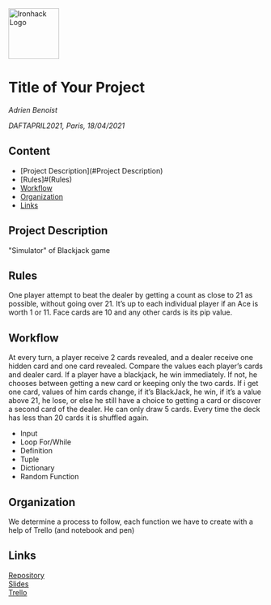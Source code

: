 <img src="https://bit.ly/2VnXWr2" alt="Ironhack Logo" width="100"/>

# Title of Your Project
*Adrien Benoist*

*DAFTAPRIL2021, Paris, 18/04/2021*

## Content
- [Project Description](#Project Description)
- [Rules]#(Rules)
- [Workflow](#workflow)
- [Organization](#organization)
- [Links](#links)

## Project Description

"Simulator" of Blackjack game

## Rules

One player attempt to beat the dealer by getting a count as close to 21 as possible, without going over 21. It’s up to each individual player if an Ace is worth 1 or 11. Face cards are 10 and any other cards is its pip value. 

## Workflow

At every turn, a player receive 2 cards revealed, and a dealer receive one hidden card and one card revealed. Compare the values each player’s cards and dealer card. If a player have a blackjack, he win immediately. If not, he chooses between getting a new card or keeping only the two cards. If i get one card, values of him cards change, if it’s BlackJack, he win, if it’s a value above 21, he lose, or else he still have a choice to getting a card or discover a second card of the dealer. He can only draw 5 cards. Every time the deck has less than 20 cards it is shuffled again. 

- Input
- Loop For/While
- Definition
- Tuple
- Dictionary
- Random Function

## Organization

We determine a process to follow, each function we have to create with a help of Trello (and notebook and pen)

## Links
 

[Repository](https://github.com/)  
[Slides](https://docs.google.com/presentation/d/1XGnALiVd0lRusg3byWp49dWPEfmQHWnlv1N0nwptD0M/edit#slide=id.gd2d134ea27_0_13)  
[Trello](https://trello.com/en)  
